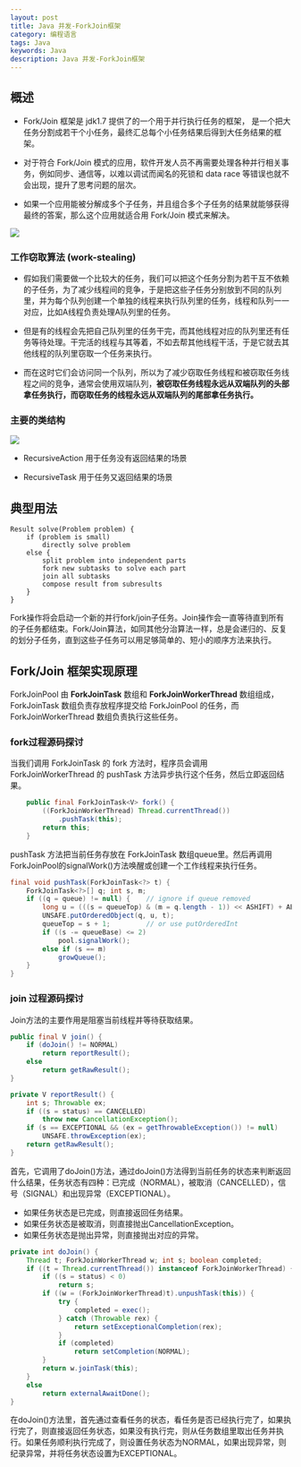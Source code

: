 ```yaml
---
layout: post
title: Java 并发-ForkJoin框架
category: 编程语言
tags: Java
keywords: Java
description: Java 并发-ForkJoin框架
---
```


## 概述

* Fork/Join 框架是 jdk1.7 提供了的一个用于并行执行任务的框架， 是一个把大任务分割成若干个小任务，最终汇总每个小任务结果后得到大任务结果的框架。

* 对于符合 Fork/Join 模式的应用，软件开发人员不再需要处理各种并行相关事务，例如同步、通信等，以难以调试而闻名的死锁和 data race 等错误也就不会出现，提升了思考问题的层次。

* 如果一个应用能被分解成多个子任务，并且组合多个子任务的结果就能够获得最终的答案，那么这个应用就适合用 Fork/Join 模式来解决。

![](http://dl.iteye.com/upload/attachment/234119/4f7cd1b0-9f58-306f-9590-87499929861d.jpg)

### 工作窃取算法 (work-stealing)

* 假如我们需要做一个比较大的任务，我们可以把这个任务分割为若干互不依赖的子任务，为了减少线程间的竞争，于是把这些子任务分别放到不同的队列里，并为每个队列创建一个单独的线程来执行队列里的任务，线程和队列一一对应，比如A线程负责处理A队列里的任务。

* 但是有的线程会先把自己队列里的任务干完，而其他线程对应的队列里还有任务等待处理。干完活的线程与其等着，不如去帮其他线程干活，于是它就去其他线程的队列里窃取一个任务来执行。

* 而在这时它们会访问同一个队列，所以为了减少窃取任务线程和被窃取任务线程之间的竞争，通常会使用双端队列，**被窃取任务线程永远从双端队列的头部拿任务执行，而窃取任务的线程永远从双端队列的尾部拿任务执行。**

### 主要的类结构

![](http://dl.iteye.com/upload/attachment/234124/8703a34a-9f05-37a5-bb08-c135bb5bffc8.jpg)

* RecursiveAction 用于任务没有返回结果的场景

* RecursiveTask 用于任务又返回结果的场景

## 典型用法

```
Result solve(Problem problem) {
    if (problem is small)
        directly solve problem
    else {
        split problem into independent parts
        fork new subtasks to solve each part
        join all subtasks
        compose result from subresults
    }
}
```

Fork操作将会启动一个新的并行fork/join子任务。Join操作会一直等待直到所有的子任务都结束。Fork/Join算法，如同其他分治算法一样，总是会递归的、反复的划分子任务，直到这些子任务可以用足够简单的、短小的顺序方法来执行。


## Fork/Join 框架实现原理

ForkJoinPool 由 **ForkJoinTask** 数组和 **ForkJoinWorkerThread** 数组组成，ForkJoinTask 数组负责存放程序提交给 ForkJoinPool 的任务，而 ForkJoinWorkerThread 数组负责执行这些任务。

### fork过程源码探讨

当我们调用 ForkJoinTask 的 fork 方法时，程序员会调用 ForkJoinWorkerThread 的 pushTask 方法异步执行这个任务，然后立即返回结果。

```java
    public final ForkJoinTask<V> fork() {
        ((ForkJoinWorkerThread) Thread.currentThread())
            .pushTask(this);
        return this;
    }
```

pushTask 方法把当前任务存放在 ForkJoinTask 数组queue里。然后再调用ForkJoinPool的signalWork()方法唤醒或创建一个工作线程来执行任务。

```java
final void pushTask(ForkJoinTask<?> t) {
    ForkJoinTask<?>[] q; int s, m;
    if ((q = queue) != null) {    // ignore if queue removed
        long u = (((s = queueTop) & (m = q.length - 1)) << ASHIFT) + ABASE;
        UNSAFE.putOrderedObject(q, u, t);
        queueTop = s + 1;         // or use putOrderedInt
        if ((s -= queueBase) <= 2)
            pool.signalWork();
        else if (s == m)
            growQueue();
    }
}
```

### join 过程源码探讨

Join方法的主要作用是阻塞当前线程并等待获取结果。

```java
public final V join() {
    if (doJoin() != NORMAL)
        return reportResult();
    else
        return getRawResult();
}
```

```java
private V reportResult() {
    int s; Throwable ex;
    if ((s = status) == CANCELLED)
        throw new CancellationException();
    if (s == EXCEPTIONAL && (ex = getThrowableException()) != null)
        UNSAFE.throwException(ex);
    return getRawResult();
}
```

首先，它调用了doJoin()方法，通过doJoin()方法得到当前任务的状态来判断返回什么结果，任务状态有四种：已完成（NORMAL），被取消（CANCELLED），信号（SIGNAL）和出现异常（EXCEPTIONAL）。

* 如果任务状态是已完成，则直接返回任务结果。
* 如果任务状态是被取消，则直接抛出CancellationException。
* 如果任务状态是抛出异常，则直接抛出对应的异常。

```java
private int doJoin() {
    Thread t; ForkJoinWorkerThread w; int s; boolean completed;
    if ((t = Thread.currentThread()) instanceof ForkJoinWorkerThread) {
        if ((s = status) < 0)
            return s;
        if ((w = (ForkJoinWorkerThread)t).unpushTask(this)) {
            try {
                completed = exec();
            } catch (Throwable rex) {
                return setExceptionalCompletion(rex);
            }
            if (completed)
                return setCompletion(NORMAL);
        }
        return w.joinTask(this);
    }
    else
        return externalAwaitDone();
}
```

在doJoin()方法里，首先通过查看任务的状态，看任务是否已经执行完了，如果执行完了，则直接返回任务状态，如果没有执行完，则从任务数组里取出任务并执行。如果任务顺利执行完成了，则设置任务状态为NORMAL，如果出现异常，则纪录异常，并将任务状态设置为EXCEPTIONAL。